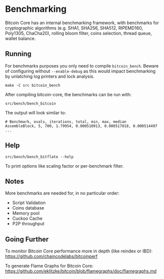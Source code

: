 Benchmarking
============

Bitcoin Core has an internal benchmarking framework, with benchmarks
for cryptographic algorithms (e.g. SHA1, SHA256, SHA512, RIPEMD160, Poly1305, ChaCha20), rolling bloom filter, coins selection,
thread queue, wallet balance.

Running
---------------------

For benchmarks purposes you only need to compile `bitcoin_bench`. Beware of configuring without `--enable-debug` as this would impact
benchmarking by unlatching log printers and lock analysis.

    make -C src bitcoin_bench

After compiling bitcoin-core, the benchmarks can be run with:

    src/bench/bench_bitcoin

The output will look similar to:
```
# Benchmark, evals, iterations, total, min, max, median
AssembleBlock, 5, 700, 1.79954, 0.000510913, 0.000517018, 0.000514497
...
```

Help
---------------------

    src/bench/bench_bitflate --help

To print options like scaling factor or per-benchmark filter.

Notes
---------------------
More benchmarks are needed for, in no particular order:
- Script Validation
- Coins database
- Memory pool
- Cuckoo Cache
- P2P throughput

Going Further
--------------------

To monitor Bitcoin Core performance more in depth (like reindex or IBD): https://github.com/chaincodelabs/bitcoinperf

To generate Flame Graphs for Bitcoin Core: https://github.com/eklitzke/bitcoin/blob/flamegraphs/doc/flamegraphs.md
